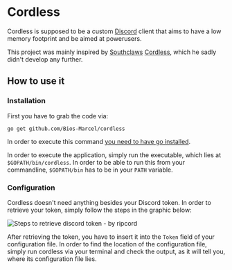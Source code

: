 # Cordless

Cordless is supposed to be a custom [Discord](https://discordapp.com) client
that aims to have a low memory footprint and be aimed at powerusers.

This project was mainly inspired by [Southclaws](https://github.com/Southclaws)
[Cordless](https://github.com/Southclaws/cordless), which he sadly didn't
develop any further.

## How to use it

### Installation

First you have to grab the code via:

```shell
go get github.com/Bios-Marcel/cordless
```

In order to execute this command
[you need to have go installed](https://golang.org/doc/install).

In order to execute the application, simply run the executable, which lies at
`$GOPATH/bin/cordless`. In order to be able to run this from your commandline,
`$GOPATH/bin` has to be in your `PATH` variable.

### Configuration

Cordless doesn't need anything besides your Discord token. In order to retrieve
your token, simply follow the steps in the graphic below:

![Steps to retrieve discord token - by ripcord](https://cancel.fm/ripcord/static/app_misc/discord_token_howto_en-US.png)

After retrieving the token, you have to insert it into the `Token` field of
your configuration file. In order to find the location of the configuration
file, simply run cordless via your terminal and check the output, as it will
tell you, where its configuration file lies.